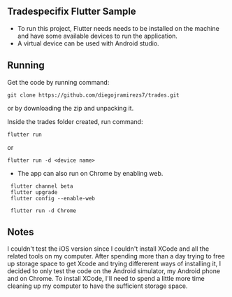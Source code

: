 ## Tradespecifix Flutter Sample

- To run this project, Flutter needs needs to be installed on the machine and have some available devices to run the application. 
- A virtual device can be used with Android studio.

## Running

Get the code by running command: 
```shell
git clone https://github.com/diegojramirezs7/trades.git
```
or by downloading the zip and unpacking it. 


Inside the trades folder created, run command:
```shell
flutter run
```

or 
```shell
flutter run -d <device name>
```

- The app can also run on Chrome by enabling web.
```shell
 flutter channel beta
 flutter upgrade
 flutter config --enable-web

 flutter run -d Chrome
```

## Notes
I couldn't test the iOS version since I couldn't install XCode and all the related tools on my computer. 
After spending more than a day trying to free up storage space to get Xcode and trying differerent ways of installing it, I decided to only test the code on the Android simulator, my Android phone and on Chrome. 
To install XCode, I'll need to spend a little more time cleaning up my computer to have the sufficient storage space. 

